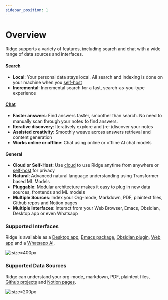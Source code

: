 ```yaml
---
sidebar_position: 1
---
```


# Overview

Ridge supports a variety of features, including search and chat with a wide range of data sources and interfaces.

#### [Search](/features/search)
  - **Local**: Your personal data stays local. All search and indexing is done on your machine when you [self-host](/get-started/setup)
  - **Incremental**: Incremental search for a fast, search-as-you-type experience

#### [Chat](/features/chat)
  - **Faster answers**: Find answers faster, smoother than search. No need to manually scan through your notes to find answers.
  - **Iterative discovery**: Iteratively explore and (re-)discover your notes
  - **Assisted creativity**: Smoothly weave across answers retrieval and content generation
  - **Works online or offline**: Chat using online or offline AI chat models

#### General
  - **Cloud or Self-Host**: Use [cloud](https://app.ridge.dev/login) to use Ridge anytime from anywhere or [self-host](/get-started/setup) for privacy
  - **Natural**: Advanced natural language understanding using Transformer based ML Models
  - **Pluggable**: Modular architecture makes it easy to plug in new data sources, frontends and ML models
  - **Multiple Sources**: Index your Org-mode, Markdown, PDF, plaintext files, Github repos and Notion pages
  - **Multiple Interfaces**: Interact from your Web Browser, Emacs, Obsidian, Desktop app or even Whatsapp

### Supported Interfaces
Ridge is available as a [Desktop app](/clients/desktop), [Emacs package](/clients/emacs), [Obsidian plugin](/clients/obsidian), [Web app](/clients/web) and a [Whatsapp AI](https://ridge.dev/whatsapp).

![](/img/ridge_clients.svg ':size=400px')

### Supported Data Sources
Ridge can understand your org-mode, markdown, PDF, plaintext files, [Github projects](/online-data-sources/github_integration) and [Notion pages](/online-data-sources/notion_integration).

![](/img/ridge_datasources.svg ':size=200px')
